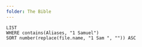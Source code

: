 ```yaml
---
folder: The Bible
---
```


```dataview
LIST 
WHERE contains(Aliases, "1 Samuel")
SORT number(replace(file.name, "1 Sam ", "")) ASC
```
 
